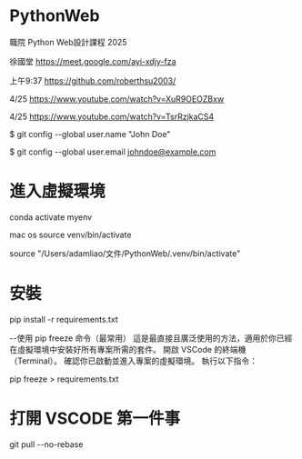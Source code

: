 # PythonWeb
職院  Python Web設計課程 2025

徐國堂
https://meet.google.com/ayi-xdjy-fza

上午9:37
https://github.com/roberthsu2003/

4/25
https://www.youtube.com/watch?v=XuR9OEOZBxw

4/25
https://www.youtube.com/watch?v=TsrRzjkaCS4

$ git config --global user.name "John Doe"

$ git config --global user.email johndoe@example.com

# 進入虛擬環境

conda activate myenv

mac os
source venv/bin/activate


source "/Users/adamliao/文件/PythonWeb/.venv/bin/activate"


# 安裝

pip install -r requirements.txt   

--使用 pip freeze 命令（最常用）
這是最直接且廣泛使用的方法，適用於你已經在虛擬環境中安裝好所有專案所需的套件。
開啟 VSCode 的終端機（Terminal）。
確認你已啟動並進入專案的虛擬環境。
執行以下指令：

pip freeze > requirements.txt

# 打開 VSCODE 第一件事

git pull --no-rebase



